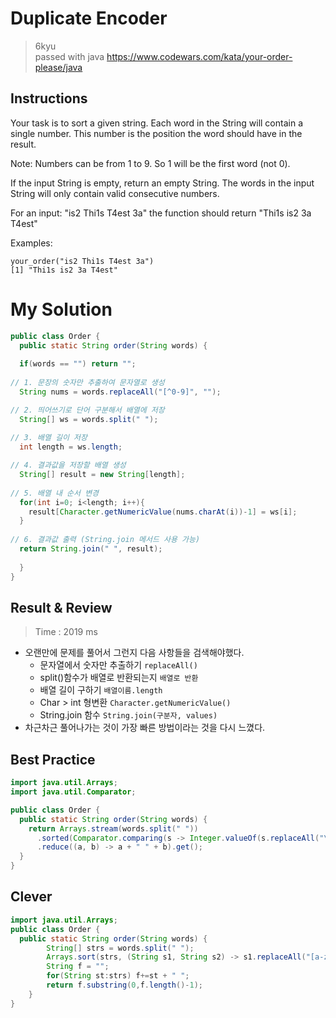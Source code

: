 # Duplicate Encoder
>6kyu  
>passed with java 
>https://www.codewars.com/kata/your-order-please/java

## Instructions
Your task is to sort a given string. Each word in the String will contain a single number. This number is the position the word should have in the result.

Note: Numbers can be from 1 to 9. So 1 will be the first word (not 0).

If the input String is empty, return an empty String. The words in the input String will only contain valid consecutive numbers.

For an input: "is2 Thi1s T4est 3a" the function should return "Thi1s is2 3a T4est"

Examples:
~~~
your_order("is2 Thi1s T4est 3a")
[1] "Thi1s is2 3a T4est"
~~~  

# My Solution
~~~java
public class Order {
  public static String order(String words) {
 
  if(words == "") return "";
  
// 1. 문장의 숫자만 추출하여 문자열로 생성
  String nums = words.replaceAll("[^0-9]", "");

// 2. 띄어쓰기로 단어 구분해서 배열에 저장
  String[] ws = words.split(" ");
  
// 3. 배열 길이 저장
  int length = ws.length;

// 4. 결과값을 저장할 배열 생성
  String[] result = new String[length];
  
// 5. 배열 내 순서 변경
  for(int i=0; i<length; i++){
    result[Character.getNumericValue(nums.charAt(i))-1] = ws[i];
  }
  
// 6. 결과값 출력 (String.join 메서드 사용 가능)
  return String.join(" ", result);
  
  }
}
~~~

## Result & Review
>Time : 2019 ms
- 오랜만에 문제를 풀어서 그런지 다음 사항들을 검색해야했다.
  - 문자열에서 숫자만 추출하기 `replaceAll()`
  - split()함수가 배열로 반환되는지 `배열로 반환`
  - 배열 길이 구하기 `배열이름.length`
  - Char > int 형변환 `Character.getNumericValue()`
  - String.join 함수 `String.join(구분자, values)`
- 차근차근 풀어나가는 것이 가장 빠른 방법이라는 것을 다시 느꼈다.

## Best Practice
~~~java
import java.util.Arrays;
import java.util.Comparator;

public class Order {
  public static String order(String words) {
    return Arrays.stream(words.split(" "))
      .sorted(Comparator.comparing(s -> Integer.valueOf(s.replaceAll("\\D", ""))))
      .reduce((a, b) -> a + " " + b).get();
  }
}
~~~

## Clever
~~~java
import java.util.Arrays;
public class Order {
  public static String order(String words) {
        String[] strs = words.split(" ");
        Arrays.sort(strs, (String s1, String s2) -> s1.replaceAll("[a-zA-Z]","").compareTo(s2.replaceAll("[a-zA-Z]",""))  );
        String f = "";
        for(String st:strs) f+=st + " ";
        return f.substring(0,f.length()-1);
    }
}
~~~
